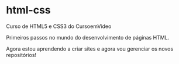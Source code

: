 # html-css
Curso de HTML5 e CSS3 do CursoemVideo

Primeiros passos no mundo do desenvolvimento de páginas HTML.

Agora estou aprendendo a criar sites e agora vou gerenciar os novos repositórios!